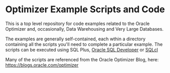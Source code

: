 
# Optimizer Example Scripts and Code

This is a top level repository for code examples related to the Oracle Optimizer and, occasionally, Data Warehousing and Very Large Databases.  

The examples are generally self-contained, each wthin a directory containing all the scripts you'll need to complete a particular example. The scripts can be executed using SQL Plus, <a href="http://www.oracle.com/technetwork/developer-tools/sql-developer/downloads/index.html">Oracle SQL Developer</a> or <a href="https://www.oracle.com/database/sqldeveloper/technologies/sqlcl/download/">SQLcl</a>

Many of the scripts are referenced from the Oracle Optimizer Blog, here: https://blogs.oracle.com/optimizer
